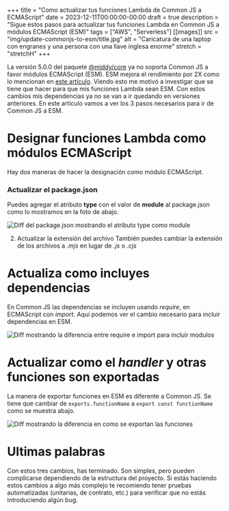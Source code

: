 +++
title = "Como actualizar tus funciones Lambda de Common JS a ECMAScript"
date = 2023-12-11T00:00:00-00:00
draft = true
description = "Sigue estos pasos para actualizar tus funciones Lambda en Common JS a módulos ECMAScript (ESM)"
tags = ["AWS", "Serverless"]
[[images]]
  src = "img/update-commonjs-to-esm/title.jpg"
  alt = "Caricatura de una laptop con engranes y una persona con una llave inglesa enorme"
  stretch = "stretchH"
+++

La versión 5.0.0 del paquete [@middy/core](https://www.npmjs.com/package/@middy/core) ya no soporta Common JS a favor módulos ECMAScript (ESM). ESM mejora el rendimiento por 2X como lo mencionan en [este artículo](https://middy.js.org/docs/upgrade/4-5/). Viendo esto me motivó a investigar que se tiene que hacer para que mis funciones Lambda sean ESM. Con estos cambios mis dependencias ya no se van a ir quedando en versiones anteriores. En este artículo vamos a ver los 3 pasos necesarios para ir de Common JS a ESM.

# Designar funciones Lambda como módulos ECMAScript
Hay dos maneras de hacer la designación como módulo ECMAScript.

### Actualizar el package.json
Puedes agregar el atributo **type** con el valor de **module** al package.json como lo mostramos en la foto de abajo.  

![Diff del package.json mostrando el atributo type como module](/img/update-commonjs-to-esm/01.jpg)

2. Actualizar la extensión del archivo
También puedes cambiar la extensión de los archivos a *.mjs* en lugar de *.js* o *.cjs*

# Actualiza como incluyes dependencias
En Common JS las dependencias se incluyen usando *require*, en ECMAScript con *import*. Aquí podemos ver el cambio necesario para incluir dependencias en ESM. 

![Diff mostrando la diferencia entre require e import para incluir modulos](/img/update-commonjs-to-esm/02.jpg)


# Actualizar como el *handler* y otras funciones son exportadas
La manera de exportar funciones en ESM es diferente a Common JS. Se tiene que cambiar de `exports.functionName` a `export const functionName` como se muestra abajo.  

![Diff mostrando la diferencia en como se exportan las funciones](/img/update-commonjs-to-esm/03.jpg)

# Ultimas palabras
Con estos tres cambios, has terminado. Son simples, pero pueden complicarse dependiendo de la estructura del proyecto. Si estás haciendo estos cambios a algo más complejo te recomiendo tener pruebas automatizadas (unitarias, de contrato, etc.) para verificar que no estás introduciendo algún bug.